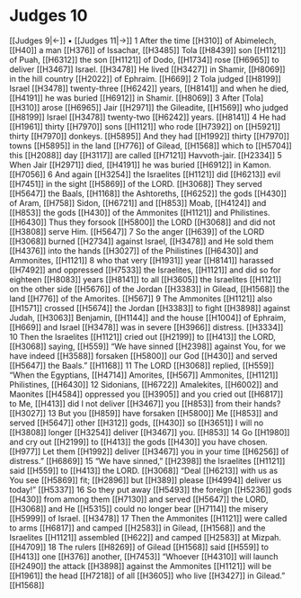 # Judges 10
[[Judges 9|←]] • [[Judges 11|→]]
1 After the time [[H310]] of Abimelech, [[H40]] a man [[H376]] of Issachar, [[H3485]] Tola [[H8439]] son [[H1121]] of Puah, [[H6312]] the son [[H1121]] of Dodo, [[H1734]] rose [[H6965]] to deliver [[H3467]] Israel. [[H3478]] He lived [[H3427]] in Shamir, [[H8069]] in the hill country [[H2022]] of Ephraim. [[H669]] 
2 Tola judged [[H8199]] Israel [[H3478]] twenty-three [[H6242]] years, [[H8141]] and when he died, [[H4191]] he was buried [[H6912]] in Shamir. [[H8069]] 
3 After [Tola] [[H310]] arose [[H6965]] Jair [[H2971]] the Gileadite, [[H1569]] who judged [[H8199]] Israel [[H3478]] twenty-two [[H6242]] years. [[H8141]] 
4 He had [[H1961]] thirty [[H7970]] sons [[H1121]] who rode [[H7392]] on [[H5921]] thirty [[H7970]] donkeys. [[H5895]] And they had [[H1992]] thirty [[H7970]] towns [[H5895]] in the land [[H776]] of Gilead, [[H1568]] which to [[H5704]] this [[H2088]] day [[H3117]] are called [[H7121]] Havvoth-jair. [[H2334]] 
5 When Jair [[H2971]] died, [[H4191]] he was buried [[H6912]] in Kamon. [[H7056]] 
6 And again [[H3254]] the Israelites [[H1121]] did [[H6213]] evil [[H7451]] in the sight [[H5869]] of the LORD. [[H3068]] They served [[H5647]] the Baals, [[H1168]] the Ashtoreths, [[H6252]] the gods [[H430]] of Aram, [[H758]] Sidon, [[H6721]] and [[H853]] Moab, [[H4124]] and [[H853]] the gods [[H430]] of the Ammonites [[H1121]] and Philistines. [[H6430]] Thus they forsook [[H5800]] the LORD [[H3068]] and did not [[H3808]] serve Him. [[H5647]] 
7 So the anger [[H639]] of the LORD [[H3068]] burned [[H2734]] against Israel, [[H3478]] and He sold them [[H4376]] into the hands [[H3027]] of the Philistines [[H6430]] and Ammonites, [[H1121]] 
8 who that very [[H1931]] year [[H8141]] harassed [[H7492]] and oppressed [[H7533]] the Israelites, [[H1121]] and did so for eighteen [[H8083]] years [[H8141]] to all [[H3605]] the Israelites [[H1121]] on the other side [[H5676]] of the Jordan [[H3383]] in Gilead, [[H1568]] the land [[H776]] of the Amorites. [[H567]] 
9 The Ammonites [[H1121]] also [[H1571]] crossed [[H5674]] the Jordan [[H3383]] to fight [[H3898]] against Judah, [[H3063]] Benjamin, [[H1144]] and the house [[H1004]] of Ephraim, [[H669]] and Israel [[H3478]] was in severe [[H3966]] distress. [[H3334]] 
10 Then the Israelites [[H1121]] cried out [[H2199]] to [[H413]] the LORD, [[H3068]] saying, [[H559]] “We have sinned [[H2398]] against You,  for we have indeed [[H3588]] forsaken [[H5800]] our God [[H430]] and served [[H5647]] the Baals.” [[H1168]] 
11 The LORD [[H3068]] replied, [[H559]] “When the Egyptians, [[H4714]] Amorites, [[H567]] Ammonites, [[H1121]] Philistines, [[H6430]] 
12 Sidonians, [[H6722]] Amalekites, [[H6002]] and Maonites [[H4584]] oppressed you [[H3905]] and you cried out [[H6817]] to Me, [[H413]] did I not deliver [[H3467]] you [[H853]] from their hands? [[H3027]] 
13 But you [[H859]] have forsaken [[H5800]] Me [[H853]] and served [[H5647]] other [[H312]] gods, [[H430]] so [[H3651]] I will no [[H3808]] longer [[H3254]] deliver [[H3467]] you. [[H853]] 
14 Go [[H1980]] and cry out [[H2199]] to [[H413]] the gods [[H430]] you have chosen. [[H977]] Let them [[H1992]] deliver [[H3467]] you  in your time [[H6256]] of distress.” [[H6869]] 
15 “We have sinned,” [[H2398]] the Israelites [[H1121]] said [[H559]] to [[H413]] the LORD. [[H3068]] “Deal [[H6213]] with us  as You see [[H5869]] fit; [[H2896]] but [[H389]] please [[H4994]] deliver us today!” [[H5337]] 
16 So they put away [[H5493]] the foreign [[H5236]] gods [[H430]] from among them [[H7130]] and served [[H5647]] the LORD, [[H3068]] and He [[H5315]] could no longer bear [[H7114]] the misery [[H5999]] of Israel. [[H3478]] 
17 Then the Ammonites [[H1121]] were called to arms [[H6817]] and camped [[H2583]] in Gilead, [[H1568]] and the Israelites [[H1121]] assembled [[H622]] and camped [[H2583]] at Mizpah. [[H4709]] 
18 The rulers [[H8269]] of Gilead [[H1568]] said [[H559]] to [[H413]] one [[H376]] another, [[H7453]] “Whoever [[H4310]] will launch [[H2490]] the attack [[H3898]] against the Ammonites [[H1121]] will be [[H1961]] the head [[H7218]] of all [[H3605]] who live [[H3427]] in Gilead.” [[H1568]] 
